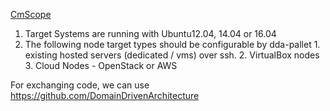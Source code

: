 [CmScope](CmScope.md)
  1. Target Systems are running with Ubuntu12.04, 14.04 or 16.04
  2. The following node target types should be configurable by dda-pallet
    1. existing hosted servers (dedicated / vms) over ssh.
    2. VirtualBox nodes
    3. Cloud Nodes - OpenStack or AWS

For exchanging code, we can use https://github.com/DomainDrivenArchitecture
